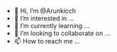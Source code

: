 - 👋 Hi, I’m @Arunkicch
- 👀 I’m interested in ...
- 🌱 I’m currently learning ...
- 💞️ I’m looking to collaborate on ...
- 📫 How to reach me ...

<!---
Arunkicch/Arunkicch is a ✨ special ✨ repository because its `README.md` (this file) appears on your GitHub profile.
You can click the Preview link to take a look at your changes.
--->

